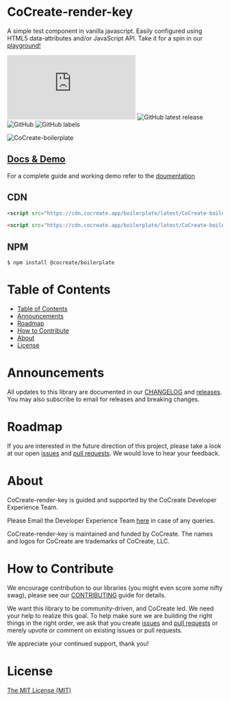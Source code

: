 # CoCreate-render-key
A simple test component in vanilla javascript. Easily configured using HTML5 data-attributes and/or JavaScript API. Take it for a spin in our [playground!](https://cocreate.app/docs/test)

![GitHub file size in bytes](https://img.shields.io/github/size/CoCreate-app/CoCreate-render-key/dist/CoCreate-render-key.min.js?label=minified%20size&style=for-the-badge) 
![GitHub latest release](https://img.shields.io/github/v/release/CoCreate-app/CoCreate-render-key?style=for-the-badge)
![GitHub](https://img.shields.io/github/license/CoCreate-app/CoCreate-render-key?style=for-the-badge) 
![GitHub labels](https://img.shields.io/github/labels/CoCreate-app/CoCreate-render-key/help%20wanted?style=for-the-badge)

![CoCreate-boilerplate](https://cdn.cocreate.app/docs/CoCreate-boilerplate.gif)

## [Docs & Demo](https://cocreate.app/docs/test)


For a complete guide and working demo refer to the [doumentation](https://cocreate.app/docs/boilerplate)

## CDN
```html
<script src="https://cdn.cocreate.app/boilerplate/latest/CoCreate-boilerplate.min.js"></script>
```
```html
<script src="https://cdn.cocreate.app/boilerplate/latest/CoCreate-boilerplate.min.css"></script>
```

## NPM
```shell
$ npm install @cocreate/boilerplate
```

# Table of Contents

- [Table of Contents](#table-of-contents)
- [Announcements](#announcements)
- [Roadmap](#roadmap)
- [How to Contribute](#how-to-contribute)
- [About](#about)
- [License](#license)

<a name="announcements"></a>
# Announcements

All updates to this library are documented in our [CHANGELOG](https://github.com/CoCreate-app/CoCreate-render-key/blob/master/CHANGELOG.md) and [releases](https://github.com/CoCreate-app/CoCreate-render-key/releases). You may also subscribe to email for releases and breaking changes. 

<a name="roadmap"></a>
# Roadmap

If you are interested in the future direction of this project, please take a look at our open [issues](https://github.com/CoCreate-app/CoCreate-render-key/issues) and [pull requests](https://github.com/CoCreate-app/CoCreate-render-key/pulls). We would love to hear your feedback.


<a name="about"></a>
# About

CoCreate-render-key is guided and supported by the CoCreate Developer Experience Team.

Please Email the Developer Experience Team [here](mailto:develop@cocreate.app) in case of any queries.

CoCreate-render-key is maintained and funded by CoCreate. The names and logos for CoCreate are trademarks of CoCreate, LLC.

<a name="contribute"></a>
# How to Contribute

We encourage contribution to our libraries (you might even score some nifty swag), please see our [CONTRIBUTING](https://github.com/CoCreate-app/CoCreate-render-key/blob/master/CONTRIBUTING.md) guide for details.

We want this library to be community-driven, and CoCreate led. We need your help to realize this goal. To help make sure we are building the right things in the right order, we ask that you create [issues](https://github.com/CoCreate-app/CoCreate-boilerplate/issues) and [pull requests](https://github.com/CoCreate-app/CoCreate-boilerplate/pulls) or merely upvote or comment on existing issues or pull requests.

We appreciate your continued support, thank you!

# License
[The MIT License (MIT)](https://github.com/CoCreate-app/CoCreate-render-key/blob/master/LICENSE)

